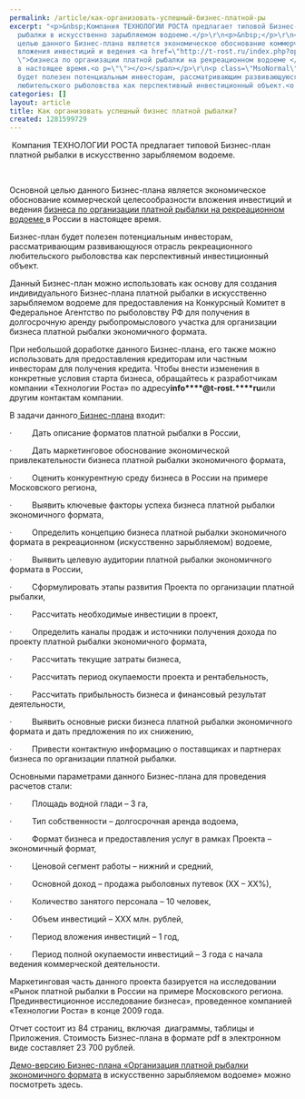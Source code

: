 ```yaml
---
permalink: /article/как-организовать-успешный-бизнес-платной-ры
excerpt: "<p>&nbsp;Компания ТЕХНОЛОГИИ РОСТА предлагает типовой Бизнес-план платной
  рыбалки в искусственно зарыбляемом водоеме.</p>\r\n<p>&nbsp;</p>\r\n<p class=\"MsoNormal\"><span>Основной
  целью данного Бизнес-плана является экономическое обоснование коммерческой целесообразности
  вложения инвестиций и ведения <a href=\"http://t-rost.ru/index.php?option=com_content&amp;task=view&amp;id=197&amp;Itemid=76
  \">бизнеса по организации платной рыбалки на рекреационном водоеме </a>в России
  в настоящее время.<o p=\"\"></o></span></p>\r\n<p class=\"MsoNormal\"><span>Бизнес-план
  будет полезен потенциальным инвесторам, рассматривающим развивающуюся отрасль рекреационного
  любительского рыболовства как перспективный инвестиционный объект.<o p=\"\"></o></span></p>"
categories: []
layout: article
title: Как организовать успешный бизнес платной рыбалки?
created: 1281599729
---
```

 Компания ТЕХНОЛОГИИ РОСТА предлагает типовой Бизнес-план платной рыбалки в искусственно зарыбляемом водоеме.

 

Основной целью данного Бизнес-плана является экономическое обоснование коммерческой целесообразности вложения инвестиций и ведения [бизнеса по организации платной рыбалки на рекреационном водоеме ][_ _ _ _ _ _ _]в России в настоящее время.

Бизнес-план будет полезен потенциальным инвесторам, рассматривающим развивающуюся отрасль рекреационного любительского рыболовства как перспективный инвестиционный объект.

Данный Бизнес-план можно использовать как основу для создания индивидуального Бизнес-плана платной рыбалки в искусственно зарыбляемом водоеме для предоставления на Конкурсный Комитет в Федеральное Агентство по рыболовству РФ для получения в долгосрочную аренду рыбопромыслового участка для организации бизнеса платной рыбалки экономичного формата. 

При небольшой доработке данного Бизнес-плана, его также можно использовать для предоставления кредиторам или частным инвесторам для получения кредита. Чтобы внести изменения в конкретные условия старта бизнеса, обращайтесь к разработчикам компании «Технологии Роста» по адресу**info****@****t****-****rost****.****ru**или другим контактам компании.

В задачи данного[ Бизнес-плана][_ _ _ _ _ _ _] входит:

·         Дать описание форматов платной рыбалки в России,

·         Дать маркетинговое обоснование экономической привлекательности бизнеса платной рыбалки экономичного формата,

·         Оценить конкурентную среду бизнеса в России на примере Московского региона,

·         Выявить ключевые факторы успеха бизнеса платной рыбалки экономичного формата, 

·         Определить концепцию бизнеса платной рыбалки экономичного формата в рекреационном (искусственно зарыбляемом) водоеме,

·         Выявить целевую аудитории платной рыбалки экономичного формата в России,

·         Сформулировать этапы развития Проекта по организации платной рыбалки,

·         Рассчитать необходимые инвестиции в проект,

·         Определить каналы продаж и источники получения дохода по проекту платной рыбалки экономичного формата,

·         Рассчитать текущие затраты бизнеса,

·         Рассчитать период окупаемости проекта и рентабельность,

·         Рассчитать прибыльность бизнеса и финансовый результат деятельности,

·         Выявить основные риски бизнеса платной рыбалки экономичного формата и дать предложения по их снижению,

·         Привести контактную информацию о поставщиках и партнерах бизнеса по организации платной рыбалки. 

Основными параметрами данного Бизнес-плана для проведения расчетов стали:

·         Площадь водной глади – 3 га,

·         Тип собственности – долгосрочная аренда водоема,

·         Формат бизнеса и предоставления услуг в рамках Проекта – экономичный формат,

·         Ценовой сегмент работы – нижний и средний,

·         Основной доход – продажа рыболовных путевок (ХХ – ХХ%),

·         Количество занятого персонала – 10 человек,

·         Объем инвестиций – ХХХ млн. рублей,

·         Период вложения инвестиций – 1 год, 

·         Период полной окупаемости инвестиций – 3 года с начала ведения коммерческой деятельности.

Маркетинговая часть данного проекта базируется на исследовании «Рынок платной рыбалки в России на примере Московского региона. Прединвестиционное исследование бизнеса», проведенное компанией «Технологии Роста» в конце 2009 года.

Отчет состоит из 84 страниц, включая  диаграммы, таблицы и Приложения. Стоимость Бизнес-плана в формате pdf в электронном виде составляет 23 700 рублей.

[Демо-версию Бизнес-плана «Организация платной рыбалки экономичного формата][-_ _-_ _ _ _ _] в искусственно зарыбляемом водоеме» можно посмотреть здесь.

 


[_ _ _ _ _ _ _]: http://t-rost.ru/index.php?option=com_content&task=view&id=197&Itemid=76
[-_ _-_ _ _ _ _]: http://t-rost.ru/images/stories/demo/demo_bp_fishingeconom.pdf
